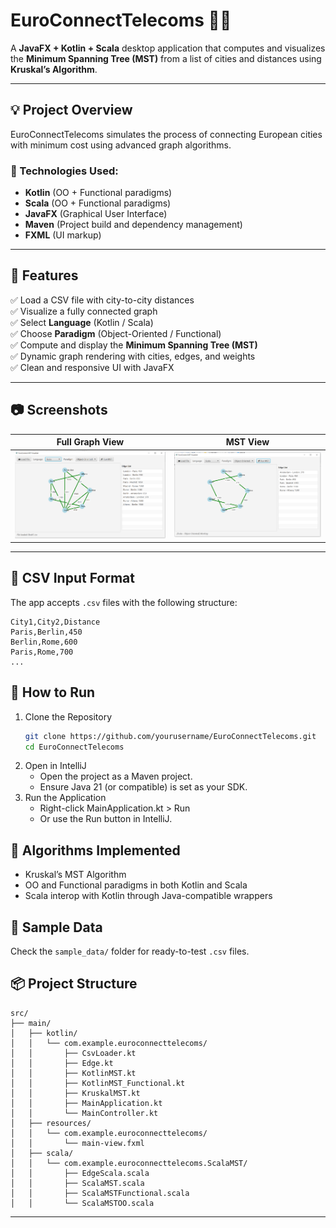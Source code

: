 # EuroConnectTelecoms 🚉📡

A **JavaFX + Kotlin + Scala** desktop application that computes and visualizes the **Minimum Spanning Tree (MST)** from a list of cities and distances using **Kruskal’s Algorithm**.

---

## 💡 Project Overview

EuroConnectTelecoms simulates the process of connecting European cities with minimum cost using advanced graph algorithms.

### 🔧 Technologies Used:
- **Kotlin** (OO + Functional paradigms)
- **Scala** (OO + Functional paradigms)
- **JavaFX** (Graphical User Interface)
- **Maven** (Project build and dependency management)
- **FXML** (UI markup)

---

## 📁 Features

✅ Load a CSV file with city-to-city distances  
✅ Visualize a fully connected graph  
✅ Select **Language** (Kotlin / Scala)  
✅ Choose **Paradigm** (Object-Oriented / Functional)  
✅ Compute and display the **Minimum Spanning Tree (MST)**  
✅ Dynamic graph rendering with cities, edges, and weights  
✅ Clean and responsive UI with JavaFX

---

## 📷 Screenshots

| Full Graph View | MST View |
|-----------------|-----------|
| ![Full Graph](https://github.com/Hamza3351/EuroConnectTelecoms/blob/master/Screenshots/BeforeRunningMST.PNG) | ![MST View](https://github.com/Hamza3351/EuroConnectTelecoms/blob/master/Screenshots/AfterRunningMST.PNG) |

---

## 📂 CSV Input Format

The app accepts `.csv` files with the following structure:

```csv
City1,City2,Distance
Paris,Berlin,450
Berlin,Rome,600
Paris,Rome,700
...
```

## 🚀 How to Run
1. Clone the Repository
   ```bash
   git clone https://github.com/yourusername/EuroConnectTelecoms.git
   cd EuroConnectTelecoms
   ```
2. Open in IntelliJ
   - Open the project as a Maven project.
   - Ensure Java 21 (or compatible) is set as your SDK.
3. Run the Application
   - Right-click MainApplication.kt > Run
   - Or use the Run button in IntelliJ.

## 🧠 Algorithms Implemented
- Kruskal’s MST Algorithm
- OO and Functional paradigms in both Kotlin and Scala
- Scala interop with Kotlin through Java-compatible wrappers

## 🧪 Sample Data
Check the `sample_data/` folder for ready-to-test `.csv` files.

## 📦 Project Structure
```
src/
├── main/
│   ├── kotlin/
│   │   └── com.example.euroconnecttelecoms/
│   │       ├── CsvLoader.kt
│   │       ├── Edge.kt
│   │       ├── KotlinMST.kt
│   │       ├── KotlinMST_Functional.kt
│   │       ├── KruskalMST.kt
│   │       ├── MainApplication.kt
│   │       └── MainController.kt
│   ├── resources/
│   │   └── com.example.euroconnecttelecoms/
│   │       └── main-view.fxml
│   ├── scala/
│   │   └── com.example.euroconnecttelecoms.ScalaMST/
│   │       ├── EdgeScala.scala
│   │       ├── ScalaMST.scala
│   │       ├── ScalaMSTFunctional.scala
│   │       └── ScalaMSTOO.scala
```
---
